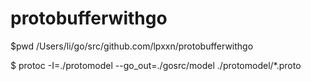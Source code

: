 # protobufferwithgo

$pwd
/Users/li/go/src/github.com/lpxxn/protobufferwithgo

$
protoc -I=./protomodel --go_out=./gosrc/model ./protomodel/*.proto   





